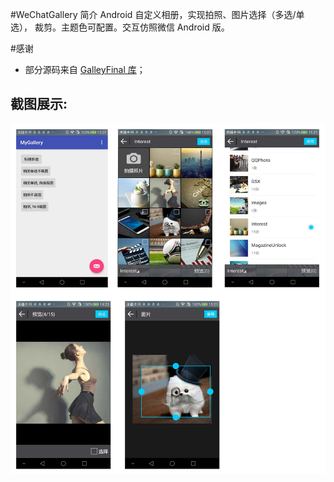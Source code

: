 #WeChatGallery 简介
Android 自定义相册，实现拍照、图片选择（多选/单选）， 裁剪。主题色可配置。交互仿照微信 Android 版。

#感谢 
* 部分源码来自 [GalleyFinal 库](https://github.com/pengjianbo/GalleryFinal)；

## 截图展示:
![](images/wechat-gallery.jpg)